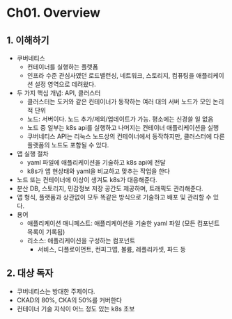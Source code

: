# Ch01. Overview

## 1. 이해하기
* 쿠버네티스
  * 컨테이너를 실행하는 플랫폼
  * 인프라 수준 관심사였던 로드밸런싱, 네트워크, 스토리지, 컴퓨팅을 애플리케이션 설정 영역으로 데려왔다.
* 두 가지 핵심 개념: API, 클러스터
  * 클러스터는 도커와 같은 컨테이너가 동작하는 여러 대의 서버 노드가 모인 논리적 단위
  * 노드: 서버이다. 노드 추가/제외/업데이트가 가능. 평소에는 신경쓸 일 없음
  * 노드 중 일부는 k8s api를 실행하고 나머지는 컨테이너 애플리케이션을 실행
  * 쿠버네티스 API는 리눅스 노드상의 컨테이너에서 동작하지만, 클러스터에 다른 플랫폼의 노드도 포함될 수 있다.
* 앱 실행 절차
  * yaml 파일에 애플리케이션을 기술하고 k8s api에 전달
  * k8s가 앱 현상태와 yaml을 비교하고 맞추는 작업을 한다
* 노드 또는 컨테이너에 이상이 생겨도 k8s가 대응해준다.
* 분산 DB, 스토리지, 민감정보 저장 공간도 제공하며, 트래픽도 관리해준다.
* 앱 형식, 플랫폼과 상관없이 모두 똑같은 방식으로 기술하고 배포 및 관리할 수 있다.
* 용어
  * 애플리케이션 매니페스트: 애플리케이션을 기술한 yaml 파일 (모든 컴포넌트 목록이 기록됨)
  * 리소스: 애플리케이션을 구성하는 컴포넌트
    * 서비스, 디플로이먼트, 컨피그맵, 볼륨, 레플리카셋, 파드 등

## 2. 대상 독자
* 쿠버네티스는 방대한 주제이다.
* CKAD의 80%, CKA의 50%를 커버한다
* 컨테이너 기술 지식이 어느 정도 있는 k8s 초보

